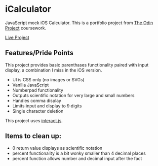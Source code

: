 # iCalculator

JavaScript mock iOS Calculator. This is a portfolio project from [The Odin Project](https://www.theodinproject.com/paths/foundations/courses/foundations/lessons/calculator) coursework.

[Live Project](https://pmentropy.github.io/iCalculator/)

## Features/Pride Points

This project provides basic parenthases functionality paired with input display, a combination I miss in the iOS version.

- UI is CSS only (no images or SVGs)
- Vanilla JavaScript
- Numberpad functionality
- Outputs scientific notation for very large and small numbers
- Handles comma display
- Limits input and display to 9 digits
- Single character deletion

This project uses [interact.js](https://interactjs.io).

## Items to clean up:

- 0 return value displays as scientific notation
- percent functionality is a bit wonky smaller than 4 decimal places
- percent function allows number and decimal input after the fact
